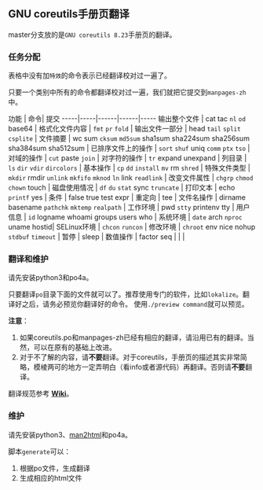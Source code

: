 ## GNU coreutils手册页翻译

master分支放的是`GNU coreutils 8.23`手册页的翻译。

### 任务分配
表格中没有加`特效`的命令表示已经翻译校对过一遍了。

只要一个类别中所有的命令都翻译校对过一遍，我们就把它提交到`manpages-zh`中。

功能 | 命令| 提交
-----|-----|------|------|-----
输出整个文件 | cat tac `nl` `od` base64 |
格式化文件内容 | `fmt` `pr` `fold` |
输出文件一部分 | head `tail` `split` `csplite` |
文件摘要 | wc sum `cksum` `md5sum` sha1sum sha224sum sha256sum sha384sum sha512sum |
已排序文件上的操作 | `sort` `shuf` uniq `comm` `ptx` `tso` |
对域的操作 | `cut` paste `join` |
对字符的操作 | `tr` expand unexpand |
列目录 | `ls` `dir` `vdir` `dircolors` |
基本操作 | `cp` `dd` `install` `mv` rm `shred` |
特殊文件类型 | `mkdir` rmdir `unlink` `mkfifo` `mknod` `ln` link `readlink` |
改变文件属性 | `chgrp` `chmod` `chown` touch |
磁盘使用情况 | `df` `du` `stat` sync `truncate` |
打印文本 | echo `printf` yes |
条件 | false true test expr |
重定向 | tee |
文件名操作 | dirname basename `pathchk` `mktemp` `realpath` |
工作环境 | pwd `stty` printenv tty |
用户信息 | `id` logname whoami groups users who |
系统环境 | `date` arch `nproc` uname hostid|
SELinux环境 | `chcon` `runcon` |
修改环境 | `chroot` env nice nohup `stdbuf` `timeout` |
暂停 | sleep |
数值操作 | factor seq | | | 


### 翻译和维护
请先安装python3和po4a。

只要翻译`po`目录下面的文件就可以了。推荐使用专门的软件，比如`lokalize`。翻译好之后，请务必预览你翻译好的命令。
使用`./preview command`就可以预览。

**注意**：

1. 如果coreutils.po和manpages-zh已经有相应的翻译，请沿用已有的翻译。当然，可以在原有的基础上改进。
2. 对于不了解的内容，请**不要**翻译。对于coreutils，手册页的描述其实非常简略，模棱两可的地方一定弄明白（看info或者源代码）再翻译。否则请**不要**翻译。

翻译规范参考 [**Wiki**](https://github.com/man-pages-zh/wiki/wiki/%E7%BF%BB%E8%AF%91%E8%A7%84%E8%8C%83)。

### 维护
请先安装python3、[man2html](https://github.com/man-pages-zh/man2html)和po4a。

脚本`generate`可以：

1. 根据po文件，生成翻译
2. 生成相应的html文件
